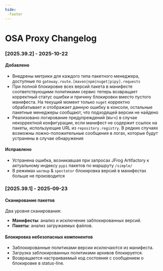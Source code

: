 ```yaml
---
hide:
 -footer
---
```


# OSA Proxy Changelog

### [2025.39.2] - 2025-10-22

#### Добавлено

- Внедрены метрики для каждого типа пакетного менеджера, доступные по `gateway.route.[maven|npm|nuget|pipy].requests`
- При полной блокировке всех версий пакета в манифесте соответствующими политиками сервис теперь возвращает корректный статус ошибки и причину блокировки вместо пустого манифеста. На текущий момент только `nuget` корректно обрабатывает и отображает данную ошибку в консоли, остальные пакетные менеджеры сообщают, что подходящей версии не найдено
- Реализовано логирование предупреждений (`Warn`) в случае некорректной конфигурации, если манифест не содержит ссылок на пакеты, использующие URL из `repository.registry`. В редких случаях возможны ложно-положительные сообщения в логах, которые будут устранены в случае обнаружения

#### Исправлено
- Устранена ошибка, возникавшая при запросах JFrog Artifactory к актуальному индексу `pypi` пакетов по маршруту `/simple/`
- В режимах `warmup` & `spectator` блокировка версий в манифестах больше не производится

### [2025.39.1] - 2025-09-23

#### Сканирование пакетов

Два уровня сканирования:

- **Манифесты**: анализ и исключение заблокированных версий.
- **Пакеты**: анализ загружаемых файлов.

#### Блокировка небезопасных компонентов

- Заблокированные политиками версии исключаются из манифеста.
- Загрузка заблокированных политиками архивов блокируется.
- Возвращается настраиваемый код состояния с сообщением о блокировке в status-line.